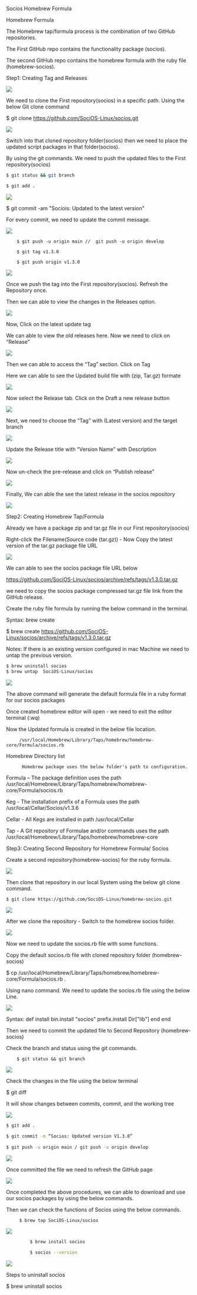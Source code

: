   Socios Homebrew Formula 

Homebrew Formula

The Homebrew tap/formula process is the combination of two GitHub repositories. 

 The First GitHub repo contains the functionality package (socios).

The second GitHub repo contains the homebrew formula with the ruby file (homebrew-socios).

Step1: Creating Tag and Releases

<img src="https://i.ibb.co/hFjYH8J/image-0.png">

We need to clone the First repository(socios) in a specific path. Using the below Git clone command

$ git clone https://github.com/SociOS-Linux/socios.git

<img src="https://i.ibb.co/Jr1jtVk/image-1.png">

Switch into that cloned repository folder(socios) then we need to place the updated script packages in that folder(socios).

By using the git commands. We need to push the updated files to the First repository(socios)

```bash
$ git status && git branch

$ git add .
```

<img src="https://i.ibb.co/FVV6dCb/image-2.png">

$ git commit -am "Sociois: Updated to the latest version"

For every commit, we need to update the commit message.

<img src="https://i.ibb.co/3Y4RnFh/image-3.png">

```
	$ git push -u origin main //  git push -u origin develop

	$ git tag v1.3.0

	$ git push origin v1.3.0
```

<img src="https://i.ibb.co/GP8z7yv/image-4.png">

Once we push the tag into the First repository(socios). Refresh the Repository once.

Then we can able to view the changes in the Releases option.

<img src="https://i.ibb.co/27Wv5ww/image-5.png">

Now, Click on the latest update tag 

We can able to view the old releases here. Now we need to click on “Release”

<img src="https://i.ibb.co/B2qjR5b/image-6.png">

Then we can able to access the “Tag” section. Click on Tag 

Here we can able to see the Updated build file with (zip, Tar.gz) formate

<img src="https://i.ibb.co/TPVDp0X/image-7.png">

Now select the Release tab. Click on the Draft a new release button

<img src="https://i.ibb.co/VxQ5wW8/image-8.png">

Next, we need to choose the “Tag” with (Latest version) and the target branch

<img src="https://i.ibb.co/TRZXp3T/image-9.png">

Update the Release title with “Version Name” with Description 

<img src="https://i.ibb.co/yV3sLwV/image-10.png">

Now un-check the pre-release and click on “Publish release”

<img src="https://i.ibb.co/kcD0FdH/image-11.png">

Finally, We can able the see the latest release in the socios repository

<img src="https://i.ibb.co/VtTY8D0/image-12.png">

Step2: Creating Homebrew Tap/Formula

Already we have a package zip and tar.gz file in our First repository(socios)

Right-click the Filename(Source code (tar.gz)) - Now Copy the latest version of the tar.gz package file URL

<img src="https://i.ibb.co/X7Xq1h6/image-13.png">

We can able to see the socios package file URL below

https://github.com/SociOS-Linux/socios/archive/refs/tags/v1.3.0.tar.gz

we need to copy the socios package compressed tar.gz file link from the GitHub release.

Create the ruby file formula by running the below command in the terminal.

Syntax: brew create <socios package URL>

$ brew create https://github.com/SociOS-Linux/socios/archive/refs/tags/v1.3.0.tar.gz

Notes: If there is an existing version configured in mac Machine we need to untap the previous version.

```bash
$ brew uninstall socios
$ brew untap  SociOS-Linux/socios
```

<img src="https://i.ibb.co/6BNQ9Q7/image-14.png">

The above command will generate the default formula file in a ruby format for our socios packages

Once created homebrew editor will open - we need to exit the editor terminal (:wq)

Now the Updated formula is created in the below file location.

         /usr/local/Homebrew/Library/Taps/homebrew/homebrew-core/Formula/socios.rb

Homebrew Directory list

          Homebrew package uses the below folder's path to configuration.

Formula – The package definition uses the path /usr/local/Homebrew/Library/Taps/homebrew/homebrew-core/Formula/socios.rb

Keg - The installation prefix of a Formula uses the path /usr/local/Cellar/Socios/v1.3.6

Cellar - All Kegs are installed in path /usr/local/Cellar

Tap - A Git repository of Formulae and/or commands uses the path /usr/local/Homebrew/Library/Taps/homebrew/homebrew-core

Step3: Creating  Second Repository for Homebrew Formula/ Socios

Create a second repository(homebrew-socios) for the ruby formula. 

<img src="https://i.ibb.co/4YrsB1z/image-15.png">

Then clone that repository in our local System using the below git clone command.

	$ git clone https://github.com/SociOS-Linux/homebrew-socios.git

<img src="https://i.ibb.co/KXsSF2V/image-16.png">

After we clone the repository - Switch to the homebrew socios folder.

<img src="https://i.ibb.co/YfFwkbV/image-17.png">

Now we need to update the socios.rb file with some functions.

Copy the default socios.rb file with cloned repository folder (homebrew-socios)

$ cp /usr/local/Homebrew/Library/Taps/homebrew/homebrew-core/Formula/socios.rb .

Using nano command. We need to update the socios.rb file using the below Line.

<img src="https://i.ibb.co/XDcDvLq/image-18.png">
                           
Syntax:
     def install
              bin.install "socios"
              prefix.install Dir["lib"]
     end
end
 
Then we need to commit the updated file to Second Repository (homebrew-socios)
 
Check the branch and status using the git commands.
 
		$ git status && git branch
 
<img src="https://i.ibb.co/xJxHXC6/image-19.png">
 
Check the changes in the file using the below terminal
 
$ git diff 
 
It will show changes between commits, commit, and the working tree
 
<img src="https://i.ibb.co/9Yccs87/image-20.png">
 
```bash
$ git add .
 
$ git commit -m “Socios: Updated version V1.3.0”
 
$ git push -u origin main / git push -u origin develop
``` 

<img src="https://i.ibb.co/FVd9059/image-21.png">
 
Once committed the file we need to refresh the GitHub page 

<img src="https://i.ibb.co/mGfyQG9/image-22.png">

Once completed the above procedures, we can able to download and use our socios packages by using the below commands.

Then we can check the functions of Socios using the below commands.
  
         $ brew tap SociOS-Linux/socios 

<img src="https://i.ibb.co/rMvsfxV/image-1.png">
	
```bash
         $ brew install socios

         $ socios --version
```

<img src="https://i.ibb.co/yYT79YC/image-2.png">

Steps to uninstall socios

$ brew uninstall socios
